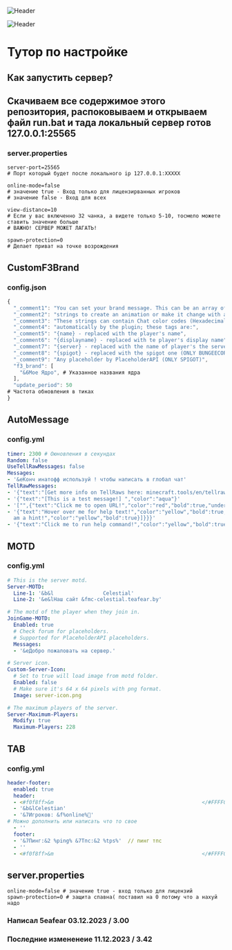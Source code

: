 ![Header](https://github.com/5eafear/celestial_server/blob/main/img/Group%201.png)

![Header](https://github.com/5eafear/celestial_server/blob/main/img/Group%202.png)
# Тутор по настройке
## Как  запустить сервер?
## Скачиваем все содержимое этого репозитория, распоковываем и открываем файл run.bat и тада локальный сервер готов 127.0.0.1:25565
### server.properties
```properties
server-port=25565
# Порт который будет после локального ip 127.0.0.1:XXXXX
```
```properties
online-mode=false
# значение true - Вход только для лицензирванных игроков
# значение false - Вход для всех
```
```properties
view-distance=10
# Если у вас включенно 32 чанка, а видете только 5-10, тосмело можете ставить значение больше
# ВАЖНО! СЕРВЕР МОЖЕТ ЛАГАТЬ!
```
```properties
spawn-protection=0
# Делает приват на точке возрождения
```



## CustomF3Brand
### config.json
```js
{
  "_comment1": "You can set your brand message. This can be an array of made of a single string to make it static or can be a list of",
  "_comment2": "strings to create an animation or make it change with a specified period.",
  "_comment3": "These strings can contain Chat color codes (Hexadecimal values are not supported) and can contain tags that will be replaced",
  "_comment4": "automatically by the plugin; these tags are:",
  "_comment5": "{name} - replaced with the player's name",
  "_comment6": "{displayname} - replaced with te player's display name",
  "_comment7": "{server} - replaced with the name of player's the server (ONLY BUNGEECORD)",
  "_comment8": "{spigot} - replaced with the spigot one (ONLY BUNGEECORD)",
  "_comment9": "Any placeholder by PlaceholderAPI (ONLY SPIGOT)",
  "f3_brand": [
    "&6Мое Ядро", # Указанное названия ядра
  ],
  "update_period": 50
# Частота обновления в тиках
}
```

## AutoMessage
### config.yml
```yml
timer: 2300 # Оюновления в секундах
Random: false 
UseTellRawMessages: false
Messages:
- '&eКонч инатофф используй ! чтобы написать в глобал чат'
TellRawMessages:
- '{"text":"[Get more info on TellRaws here: minecraft.tools/en/tellraw.php ]","color":"dark_purple"}'
- '{"text":"[This is a test message!] ","color":"aqua"}'
- '["",{"text":"Click me to open URL!","color":"red","bold":true,"underlined":false,"clickEvent":{"action":"open_url","value":"https://www.google.com"}}]'
- '{"text":"Hover over me for help text!","color":"yellow","bold":true,"hoverEvent":{"action":"show_text","value":{"text":"","extra":[{"text":"I
  am a hint!","color":"yellow","bold":true}]}}}'
- '{"text":"Click me to run help command!","color":"yellow","bold":true,"clickEvent":{"action":"run_command","value":"/help"}}'
```
## MOTD
### config.yml
```yml
# This is the server motd.
Server-MOTD:
  Line-1: '&b&l                Celestial'
  Line-2: '&e&lНаш сайт &fmc-celestial.teafear.by'

# The motd of the player when they join in.
JoinGame-MOTD:
  Enabled: true
  # Check forum for placeholders.
  # Supported for PlaceholderAPI placeholders.
  Messages:
  - '&eДобро пожаловать на сервер.'

# Server icon.
Custom-Server-Icon:
  # Set to true will load image from motd folder.
  Enabled: false
  # Make sure it's 64 x 64 pixels with png format.
  Image: server-icon.png

# The maximum players of the server.
Server-Maximum-Players:
  Modify: true
  Maximum-Players: 228
```
## TAB
### config.yml
```yml
header-footer:
  enabled: true
  header:
  - <#f0f8ff>&m                                                </#FFFF00> # Ввеху черта грандиент зависит от цвета (html цвет)
  - '&b&lCelestian'
  - '&7Игроков: &f%online%👥'
# Можно дополнить или написать что то свое
  - ''
  footer:
  - '&7Пинг:&2 %ping% &7Тпс:&2 %tps%'  // пинг тпс
  - ''
  - <#f0f8ff>&m                                                </#FFFF00> # Снизучерта грандиент зависит от цвета (html цвет)
```
## server.properties
```properties
online-mode=false # значение true - вход только для лицензий
spawn-protection=0 # защита спавна( поставил на 0 потому что а нахуй надо
```
### Написал 5eafear 03.12.2023 / 3.00
### Последние измененеие 11.12.2023 / 3.42

